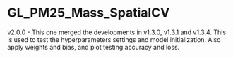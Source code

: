 # GL_PM25_Mass_SpatialCV

v2.0.0 - This one merged the developments in v1.3.0, v1.3.1 and v1.3.4. This is used to test the hyperparameters settings and model initialization. Also apply weights and bias, and plot testing accuracy and loss.
